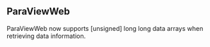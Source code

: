 ## ParaViewWeb

ParaViewWeb now supports [unsigned] long long data arrays when retrieving
data information.
